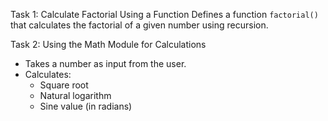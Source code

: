 Task 1: Calculate Factorial Using a Function
 Defines a function `factorial()` that calculates the factorial of a given number using recursion.


 Task 2: Using the Math Module for Calculations
- Takes a number as input from the user.
- Calculates:
  - Square root
  - Natural logarithm
  - Sine value (in radians)
